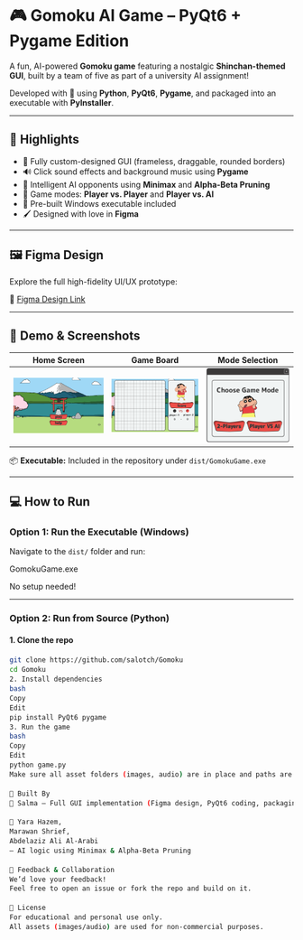 # 🎮 Gomoku AI Game – PyQt6 + Pygame Edition

A fun, AI-powered **Gomoku game** featuring a nostalgic **Shinchan-themed GUI**, built by a team of five as part of a university AI assignment!

Developed with 💖 using **Python**, **PyQt6**, **Pygame**, and packaged into an executable with **PyInstaller**.

---

## 🌟 Highlights

- 🎨 Fully custom-designed GUI (frameless, draggable, rounded borders)
- 🔊 Click sound effects and background music using **Pygame**
- 🧠 Intelligent AI opponents using **Minimax** and **Alpha-Beta Pruning**
- 👥 Game modes: **Player vs. Player** and **Player vs. AI**
- 🎁 Pre-built Windows executable included
- 🖌️ Designed with love in **Figma**

---

## 🖼️ Figma Design

Explore the full high-fidelity UI/UX prototype:

🔗 [Figma Design Link](https://www.figma.com/design/Pg1Q15DEMJnM80BeW5vvrt/Gomoku-game-design?node-id=0-1&p=f&t=U314VZBemRkKCMXT-0)

---

## 🧩 Demo & Screenshots

| Home Screen                     | Game Board                        | Mode Selection                      |
| ------------------------------- | --------------------------------- | ----------------------------------- |
| ![Home](assets/design/home.png) | ![Board](assets/design/board.png) | ![Choice](assets/design/choose.png) |

📦 **Executable:** Included in the repository under `dist/GomokuGame.exe`

---

## 💻 How to Run

### Option 1: Run the Executable (Windows)

Navigate to the `dist/` folder and run:

GomokuGame.exe

No setup needed!

---

### Option 2: Run from Source (Python)

#### 1. Clone the repo

```bash
git clone https://github.com/salotch/Gomoku
cd Gomoku
2. Install dependencies
bash
Copy
Edit
pip install PyQt6 pygame
3. Run the game
bash
Copy
Edit
python game.py
Make sure all asset folders (images, audio) are in place and paths are set correctly using resource_path().

🧠 Built By
🎨 Salma – Full GUI implementation (Figma design, PyQt6 coding, packaging, UI polish)

🤖 Yara Hazem,
Marawan Shrief,
Abdelaziz Ali Al-Arabi
– AI logic using Minimax & Alpha-Beta Pruning

🤝 Feedback & Collaboration
We’d love your feedback!
Feel free to open an issue or fork the repo and build on it.

📝 License
For educational and personal use only.
All assets (images/audio) are used for non-commercial purposes.
```
